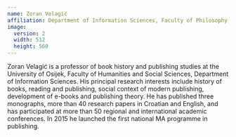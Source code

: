 ```yaml
---
name: Zoran Velagić
affiliation: Department of Information Sciences, Faculty of Philosophy, JJ. Strossmayer University, Osijek, Croatia
image:
  version: 2
  width: 512
  height: 560
---
```


Zoran Velagić is a professor of book history and publishing studies at the University of Osijek, Faculty of Humanities and Social Sciences, Department of Information Sciences. His principal research interests include history of books, reading and publishing, social context of modern publishing, development of e-books and publishing theory. He has published three monographs, more than 40 research papers in Croatian and English, and has participated at more than 50 regional and international academic conferences. In 2015 he launched the first national MA programme in publishing.
